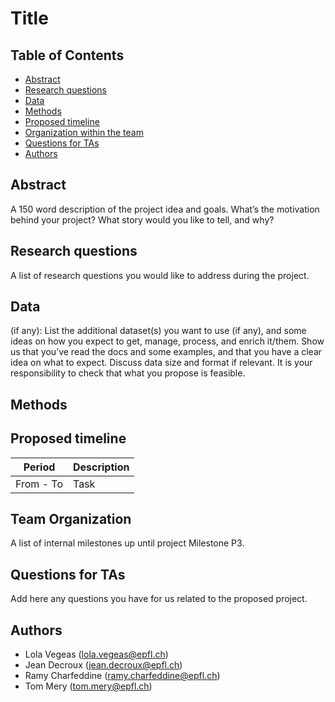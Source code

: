 # Title

## Table of Contents
- [Abstract](#abstract)
- [Research questions](#research-questions)
- [Data](#data)
- [Methods](#methods)
- [Proposed timeline](#proposed-timeline)
- [Organization within the team](#organization-within-the-team)
- [Questions for TAs](#questions-for-tas)
- [Authors](#authors)

## Abstract
A 150 word description of the project idea and goals. What’s the motivation behind your project? What story would you like to tell, and why?

## Research questions
A list of research questions you would like to address during the project.

## Data
(if any): List the additional dataset(s) you want to use (if any), and some ideas on how you expect to get, manage, process, and enrich it/them. Show us that you’ve read the docs and some examples, and that you have a clear idea on what to expect. Discuss data size and format if relevant. It is your responsibility to check that what you propose is feasible.

## Methods

## Proposed timeline

| Period                 | Description               |
| ---------------------- | ------------------------- |
| From - To      | Task |


## Team Organization
A list of internal milestones up until project Milestone P3.

## Questions for TAs
Add here any questions you have for us related to the proposed project.

## Authors
- Lola Vegeas (lola.vegeas@epfl.ch)
- Jean Decroux (jean.decroux@epfl.ch)
- Ramy Charfeddine (ramy.charfeddine@epfl.ch)
- Tom Mery (tom.mery@epfl.ch)
